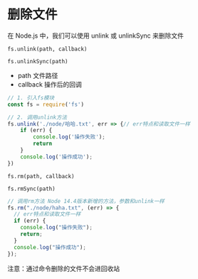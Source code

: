 # 删除文件

在 Node.js 中，我们可以使用 unlink 或 unlinkSync 来删除文件 

`fs.unlink(path, callback)`

`fs.unlinkSync(path)`

- path 文件路径 
- callback 操作后的回调

```js
// 1. 引入fs模块
const fs = require('fs')

// 2. 调用unlink方法
fs.unlink('./node/哈哈.txt', err => {// err特点和读取文件一样
    if (err) {
        console.log('操作失败');
        return
    }
    console.log('操作成功');
})
```

`fs.rm(path, callback)`

`fs.rmSync(path)`

```js
// 调用rm方法 Node 14.4版本新增的方法，参数和unlink一样
fs.rm("./node/haha.txt", (err) => {
  // err特点和读取文件一样
  if (err) {
    console.log("操作失败");
    return;
  }
  console.log("操作成功");
});
```

注意：通过命令删除的文件不会进回收站